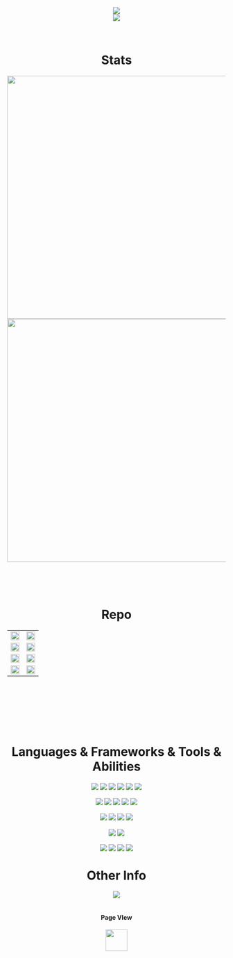 
<html>
<div width="100%" align="center">
 <img align="center" src="https://capsule-render.vercel.app/api?type=waving&fontColor=32cd32&color=000000&height=300&section=header&text=Roykesydone&fontSize=90&customColorList=4"/>
 </div> 
<div width="100%" align="center">
<a align="center" href="https://github.com/Roykesydon" title="Spotify"><img align="center" src="https://spotify-github-profile.vercel.app/api/view?uid=hp6qzx9akiuwqnqjapic1yr1b&cover_image=true&theme=default"></a>
 </div> 
<br /><br />

<div width="100%" >
  <h1 align="center">Stats</h1>
  <div align="center">
   <a align="" href="https://github.com/Roykesydon" title=""><img align="" width="560vw" src="https://github-readme-stats.vercel.app/api/top-langs/?text_color=FFFFFF&exclude_repo=KagglePratice&hide=php&title_color=32cd32&border_color=32cd32&username=Roykesydon&layout=compact&theme=chartreuse-dark&show_icons=true&langs_count=10"></a>
   <span>
      <a align="" href="https://github.com/Roykesydon" title=""><img align="" width="560vw"  src="https://github-readme-stats.vercel.app/api?text_color=FFFFFF&title_color=32cd32&border_color=32cd32&username=Roykesydon&theme=chartreuse-dark&show_icons=true"></a>
   </span>
  </div>
</div> 

<br/><br/><br/>

<div width="100%" align="center">
 

 
  <h1 align="center">Repo</h1>
  <table >
    <tbody >
      <tr>
       <td><a align="" href="https://github.com/Roykesydon/RoyKesyShop" title="RentHub"><img height="100%" width="100%" src="https://github-readme-stats.vercel.app/api/pin/?text_color=ffffff&icon_color=32cd32&username=Roykesydon&repo=RoyKesyShop&theme=chartreuse-dark&border_color=32cd32&border_radius=10" ></a></td>
        <td><a align="" href="https://github.com/Roykesydon/RentHub" title="RentHub"><img height="100%" width="100%" src="https://github-readme-stats.vercel.app/api/pin/?text_color=ffffff&icon_color=32cd32&username=Roykesydon&repo=RentHub&theme=chartreuse-dark&border_color=32cd32&border_radius=10" ></a></td>
      </tr>
        <tr>
          <td ><a align="" href="https://github.com/Roykesydon/WeAreFamily" title="WeAreFamily"><img height="100%" width="100%" src="https://github-readme-stats.vercel.app/api/pin/?text_color=ffffff&icon_color=32cd32&username=Roykesydon&repo=WeAreFamily&theme=chartreuse-dark&border_color=32cd32&border_radius=10"></a></td>
         <td>  <a align="" href="https://github.com/Roykesydon/StellarTrack" title="StellarTrack"><img  height="100%" width="100%" src="https://github-readme-stats.vercel.app/api/pin/?text_color=ffffff&icon_color=32cd32&username=Roykesydon&repo=StellarTrack&theme=chartreuse-dark&border_color=32cd32&border_radius=10"></a></td>
      </tr>
     <tr>
      <td><a align="" href="https://github.com/Roykesydon/Roykestereo" title="Roykestereo"><img height="100%" width="100%" src="https://github-readme-stats.vercel.app/api/pin/?text_color=ffffff&icon_color=32cd32&username=Roykesydon&repo=Roykestereo&theme=chartreuse-dark&border_color=32cd32&border_radius=10"></a></td>
      <td ><a align="" href="https://github.com/Roykesydon/Roykesistant" title="KagglePratice"><img height="100%" width="100%" src="https://github-readme-stats.vercel.app/api/pin/?text_color=ffffff&icon_color=32cd32&username=Roykesydon&repo=Roykesistant&theme=chartreuse-dark&border_color=32cd32&border_radius=10"></a></td>
     </tr>
     <tr>
      <td ><a align="" href="https://github.com/Roykesydon/KagglePratice" title="KagglePratice"><img height="100%" width="100%" src="https://github-readme-stats.vercel.app/api/pin/?text_color=ffffff&icon_color=32cd32&username=Roykesydon&repo=KagglePratice&theme=chartreuse-dark&border_color=32cd32&border_radius=10"></a></td>
      <td><a align="" href="https://github.com/Roykesydon/Python-Socket-Chat-Room" title="KagglePratice"><img height="100%" width="100%" src="https://github-readme-stats.vercel.app/api/pin/?text_color=ffffff&icon_color=32cd32&username=Roykesydon&repo=Python-Socket-Chat-Room&theme=chartreuse-dark&border_color=32cd32&border_radius=10"></a></td> 
     </tr>
    </tbody>
 </table>
</div> 
<br/><br/><br/><br/><br/><br/>
<div>
 <h1 align="center">Languages & Frameworks & Tools & Abilities</h1>
</div>
<div align="center"> 
 <img align="center"  src="https://img.shields.io/badge/Python-3776AB?style=for-the-badge&logo=python&logoColor=white">
 <img align="center" src="https://img.shields.io/badge/JavaScript-323330?style=for-the-badge&logo=javascript&logoColor=F7DF1E">
 <img align="center" src="https://img.shields.io/badge/C%2B%2B-00599C?style=for-the-badge&logo=c%2B%2B&logoColor=white">
 <img align="center" src="https://img.shields.io/badge/C-00599C?style=for-the-badge&logo=c&logoColor=white">
 <img align="center" src="https://img.shields.io/badge/Java-ED8B00?style=for-the-badge&logo=java&logoColor=white">
 <img align="center" src="https://img.shields.io/badge/PHP-777BB4?style=for-the-badge&logo=php&logoColor=white">
 <br/><br/>
 <img align="center" src="https://img.shields.io/badge/HTML5-E34F26?style=for-the-badge&logo=html5&logoColor=white">
 <img align="center" src="https://img.shields.io/badge/CSS3-1572B6?style=for-the-badge&logo=css3&logoColor=white">
 <img align="center" src="https://img.shields.io/badge/Vue.js-35495E?style=for-the-badge&logo=vuedotjs&logoColor=4FC08D">
 <img align="center" src="https://img.shields.io/badge/Vuetify-1867C0?style=for-the-badge&logo=vuetify&logoColor=white">
 <img align="center" src="https://img.shields.io/badge/Node.js-339933?style=for-the-badge&logo=nodedotjs&logoColor=white">
 <br/><br/>
 <img align="center" src="https://img.shields.io/badge/PyTorch-EE4C2C?style=for-the-badge&logo=PyTorch&logoColor=white">
 <img align="center" src="https://img.shields.io/badge/Flask-000000?style=for-the-badge&logo=flask&logoColor=white">
 <img align="center" src="https://img.shields.io/badge/Numpy-777BB4?style=for-the-badge&logo=numpy&logoColor=white">
 <img align="center" src="https://img.shields.io/badge/OpenCV-27338e?style=for-the-badge&logo=OpenCV&logoColor=white">
 <br/><br/>
 <img align="center" src="https://img.shields.io/badge/MariaDB-003545?style=for-the-badge&logo=mariadb&logoColor=white">
 <img align="center" src="https://img.shields.io/badge/MongoDB-4EA94B?style=for-the-badge&logo=mongodb&logoColor=white">
 <br/><br/>
 <img align="center" src="https://img.shields.io/badge/Docker-2CA5E0?style=for-the-badge&logo=docker&logoColor=white">
 <img align="center" src="https://img.shields.io/badge/Nginx-009900?style=for-the-badge&logo=Nginx&logoColor=white">
 <img align="center" src="https://img.shields.io/badge/Google_Cloud-4285F4?style=for-the-badge&logo=google-cloud&logoColor=white">
 <img align="center" src="https://img.shields.io/badge/Heroku-430098?style=for-the-badge&logo=heroku&logoColor=white">
</div>

<h1 align="center">Other Info</h1>
<div align="center">
<a align="center" href="https://steamcommunity.com/profiles/76561198116991781/"><img align="center" src="https://img.shields.io/badge/Steam-000000?style=for-the-badge&logo=steam&logoColor=white"></a></div>

<br/>
<div width="100%" align="center">
 <h4 align="top">Page VIew</h4>
   <img align="center" height="50" src="https://profile-counter.glitch.me/Roykesydon/count.svg">
</div>

</html>
